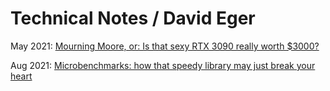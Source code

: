 # Technical Notes / David Eger

May 2021: [Mourning Moore, or: Is that sexy RTX 3090 really worth $3000?](mourning_moore)

Aug 2021: [Microbenchmarks: how that speedy library may just break your heart](microbenchmarks/heartbreak)
